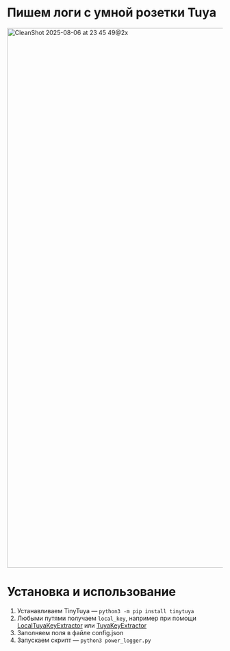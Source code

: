 # Пишем логи с умной розетки Tuya

<img width="2634" height="1256" alt="CleanShot 2025-08-06 at 23 45 49@2x" src="https://github.com/user-attachments/assets/f57d2838-68a6-4d8b-90b2-f83aab0adf0f" />

# Установка и использование

1. Устанавливаем TinyTuya —
```python3 -m pip install tinytuya```
2. Любыми путями получаем ```local_key```, например при помощи [LocalTuyaKeyExtractor](https://github.com/HiveMindAutomation/LocalTuyaKeyExtractor) или [TuyaKeyExtractor](https://github.com/MarkWattTech/TuyaKeyExtractor)
3. Заполняем поля в файле config.json
4. Запускаем скрипт — ```python3 power_logger.py```

